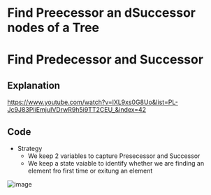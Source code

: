 # Find Preecessor an dSuccessor nodes of a Tree


# Find Predecessor and Successor

## Explanation 
https://www.youtube.com/watch?v=lXL9xs0G8Uo&list=PL-Jc9J83PIiEmjuIVDrwR9h5i9TT2CEU_&index=42 

## Code
- Strategy 
  -  We keep 2 variables to capture Presecessor and Successor 
  -  We keep a state vaiable to identify whether we are finding an element fro first time or exitung an element 

![image](https://user-images.githubusercontent.com/8110582/170443347-20f3ced4-efc7-4e95-94be-05dc37e83cdb.png)
